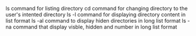 ls command for listing directory
cd command for changing directory to the user's intented directory
ls -l command for displaying directory content in list format
ls -al command to display hiden directories in long list format
ls -na command that display visble, hidden and number in long list format